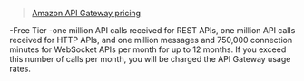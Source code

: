 > [Amazon API Gateway pricing](https://aws.amazon.com/api-gateway/pricing/)

-Free Tier -one million API calls received for REST APIs, one million API calls received for HTTP APIs, and one million messages and 750,000 connection minutes for WebSocket APIs per month for up to 12 months. If you exceed this number of calls per month, you will be charged the API Gateway usage rates.